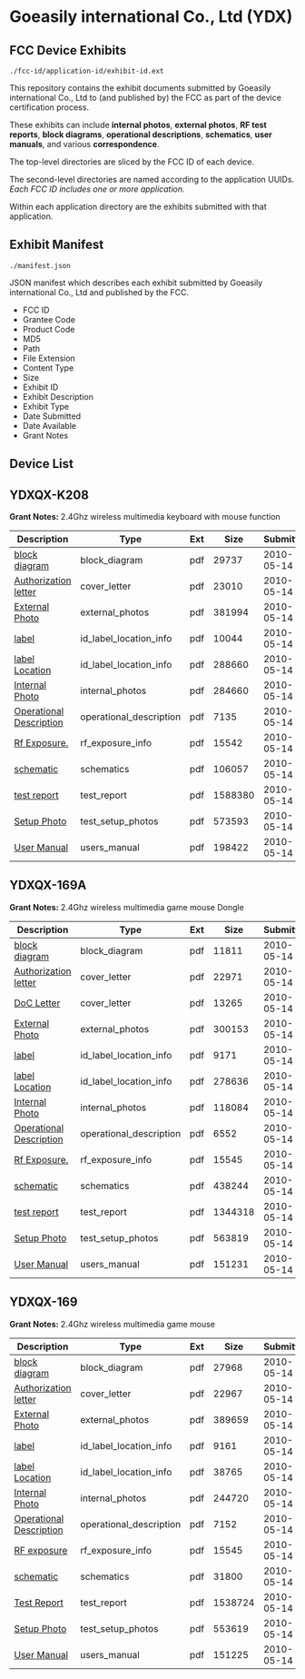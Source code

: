 # Goeasily international Co., Ltd (YDX)
## FCC Device Exhibits

```
./fcc-id/application-id/exhibit-id.ext
```

This repository contains the exhibit documents submitted by Goeasily international Co., Ltd to (and published by) the FCC as part of the device certification process.

These exhibits can include **internal photos**, **external photos**, **RF test reports**, **block diagrams**, **operational descriptions**, **schematics**, **user manuals**, and various **correspondence**.

The top-level directories are sliced by the FCC ID of each device.

The second-level directories are named according to the application UUIDs. *Each FCC ID includes one or more application.*

Within each application directory are the exhibits submitted with that application. 

## Exhibit Manifest

```
./manifest.json
```

JSON manifest which describes each exhibit submitted by Goeasily international Co., Ltd and published by the FCC.

- FCC ID
- Grantee Code
- Product Code
- MD5
- Path
- File Extension
- Content Type
- Size
- Exhibit ID
- Exhibit Description
- Exhibit Type
- Date Submitted
- Date Available
- Grant Notes

## Device List
## YDXQX-K208
**Grant Notes:** 2.4Ghz wireless multimedia keyboard with mouse function

| Description | Type | Ext | Size | Submitted | Available |
| ----------- | ---- | --- | ---- | --------- | --------- |
| [block diagram](YDXQX-K208/e34e562048357a68b6e04d80f8646696/1281759.pdf) | block_diagram | pdf | 29737 | 2010-05-14 | 2010-05-14 |
| [Authorization letter](YDXQX-K208/e34e562048357a68b6e04d80f8646696/1281758.pdf) | cover_letter | pdf | 23010 | 2010-05-14 | 2010-05-14 |
| [External Photo](YDXQX-K208/e34e562048357a68b6e04d80f8646696/1281762.pdf) | external_photos | pdf | 381994 | 2010-05-14 | 2010-05-14 |
| [label](YDXQX-K208/e34e562048357a68b6e04d80f8646696/1281763.pdf) | id_label_location_info | pdf | 10044 | 2010-05-14 | 2010-05-14 |
| [label Location](YDXQX-K208/e34e562048357a68b6e04d80f8646696/1281764.pdf) | id_label_location_info | pdf | 288660 | 2010-05-14 | 2010-05-14 |
| [Internal Photo](YDXQX-K208/e34e562048357a68b6e04d80f8646696/1281765.pdf) | internal_photos | pdf | 284660 | 2010-05-14 | 2010-05-14 |
| [Operational Description](YDXQX-K208/e34e562048357a68b6e04d80f8646696/1281760.pdf) | operational_description | pdf | 7135 | 2010-05-14 | 2010-05-14 |
| [Rf Exposure.](YDXQX-K208/e34e562048357a68b6e04d80f8646696/1281766.pdf) | rf_exposure_info | pdf | 15542 | 2010-05-14 | 2010-05-14 |
| [schematic](YDXQX-K208/e34e562048357a68b6e04d80f8646696/1281761.pdf) | schematics | pdf | 106057 | 2010-05-14 | 2010-05-14 |
| [test report](YDXQX-K208/e34e562048357a68b6e04d80f8646696/1281767.pdf) | test_report | pdf | 1588380 | 2010-05-14 | 2010-05-14 |
| [Setup Photo](YDXQX-K208/e34e562048357a68b6e04d80f8646696/1281768.pdf) | test_setup_photos | pdf | 573593 | 2010-05-14 | 2010-05-14 |
| [User Manual](YDXQX-K208/e34e562048357a68b6e04d80f8646696/1281769.pdf) | users_manual | pdf | 198422 | 2010-05-14 | 2010-05-14 |
## YDXQX-169A
**Grant Notes:** 2.4Ghz wireless multimedia game mouse Dongle

| Description | Type | Ext | Size | Submitted | Available |
| ----------- | ---- | --- | ---- | --------- | --------- |
| [block diagram](YDXQX-169A/cd42a4c0be4e50c8f362f7acbcdaf203/1281785.pdf) | block_diagram | pdf | 11811 | 2010-05-14 | 2010-05-14 |
| [Authorization letter](YDXQX-169A/cd42a4c0be4e50c8f362f7acbcdaf203/1281784.pdf) | cover_letter | pdf | 22971 | 2010-05-14 | 2010-05-14 |
| [DoC Letter](YDXQX-169A/cd42a4c0be4e50c8f362f7acbcdaf203/1281796.pdf) | cover_letter | pdf | 13265 | 2010-05-14 | 2010-05-14 |
| [External Photo](YDXQX-169A/cd42a4c0be4e50c8f362f7acbcdaf203/1281788.pdf) | external_photos | pdf | 300153 | 2010-05-14 | 2010-05-14 |
| [label](YDXQX-169A/cd42a4c0be4e50c8f362f7acbcdaf203/1281789.pdf) | id_label_location_info | pdf | 9171 | 2010-05-14 | 2010-05-14 |
| [label Location](YDXQX-169A/cd42a4c0be4e50c8f362f7acbcdaf203/1281790.pdf) | id_label_location_info | pdf | 278636 | 2010-05-14 | 2010-05-14 |
| [Internal Photo](YDXQX-169A/cd42a4c0be4e50c8f362f7acbcdaf203/1281791.pdf) | internal_photos | pdf | 118084 | 2010-05-14 | 2010-05-14 |
| [Operational Description](YDXQX-169A/cd42a4c0be4e50c8f362f7acbcdaf203/1281786.pdf) | operational_description | pdf | 6552 | 2010-05-14 | 2010-05-14 |
| [Rf Exposure.](YDXQX-169A/cd42a4c0be4e50c8f362f7acbcdaf203/1281792.pdf) | rf_exposure_info | pdf | 15545 | 2010-05-14 | 2010-05-14 |
| [schematic](YDXQX-169A/cd42a4c0be4e50c8f362f7acbcdaf203/1281787.pdf) | schematics | pdf | 438244 | 2010-05-14 | 2010-05-14 |
| [test report](YDXQX-169A/cd42a4c0be4e50c8f362f7acbcdaf203/1281793.pdf) | test_report | pdf | 1344318 | 2010-05-14 | 2010-05-14 |
| [Setup Photo](YDXQX-169A/cd42a4c0be4e50c8f362f7acbcdaf203/1281794.pdf) | test_setup_photos | pdf | 563819 | 2010-05-14 | 2010-05-14 |
| [User Manual](YDXQX-169A/cd42a4c0be4e50c8f362f7acbcdaf203/1281795.pdf) | users_manual | pdf | 151231 | 2010-05-14 | 2010-05-14 |
## YDXQX-169
**Grant Notes:** 2.4Ghz wireless multimedia game mouse

| Description | Type | Ext | Size | Submitted | Available |
| ----------- | ---- | --- | ---- | --------- | --------- |
| [block diagram](YDXQX-169/b0e638d2b6cc4d0e7569155d04713994/1281798.pdf) | block_diagram | pdf | 27968 | 2010-05-14 | 2010-05-14 |
| [Authorization letter](YDXQX-169/b0e638d2b6cc4d0e7569155d04713994/1281797.pdf) | cover_letter | pdf | 22967 | 2010-05-14 | 2010-05-14 |
| [External Photo](YDXQX-169/b0e638d2b6cc4d0e7569155d04713994/1281801.pdf) | external_photos | pdf | 389659 | 2010-05-14 | 2010-05-14 |
| [label](YDXQX-169/b0e638d2b6cc4d0e7569155d04713994/1281802.pdf) | id_label_location_info | pdf | 9161 | 2010-05-14 | 2010-05-14 |
| [label Location](YDXQX-169/b0e638d2b6cc4d0e7569155d04713994/1281803.pdf) | id_label_location_info | pdf | 38765 | 2010-05-14 | 2010-05-14 |
| [Internal Photo](YDXQX-169/b0e638d2b6cc4d0e7569155d04713994/1281804.pdf) | internal_photos | pdf | 244720 | 2010-05-14 | 2010-05-14 |
| [Operational Description](YDXQX-169/b0e638d2b6cc4d0e7569155d04713994/1281799.pdf) | operational_description | pdf | 7152 | 2010-05-14 | 2010-05-14 |
| [RF exposure](YDXQX-169/b0e638d2b6cc4d0e7569155d04713994/1281808.pdf) | rf_exposure_info | pdf | 15545 | 2010-05-14 | 2010-05-14 |
| [schematic](YDXQX-169/b0e638d2b6cc4d0e7569155d04713994/1281800.pdf) | schematics | pdf | 31800 | 2010-05-14 | 2010-05-14 |
| [Test Report](YDXQX-169/b0e638d2b6cc4d0e7569155d04713994/1281805.pdf) | test_report | pdf | 1538724 | 2010-05-14 | 2010-05-14 |
| [Setup Photo](YDXQX-169/b0e638d2b6cc4d0e7569155d04713994/1281806.pdf) | test_setup_photos | pdf | 553619 | 2010-05-14 | 2010-05-14 |
| [User Manual](YDXQX-169/b0e638d2b6cc4d0e7569155d04713994/1281807.pdf) | users_manual | pdf | 151225 | 2010-05-14 | 2010-05-14 |
